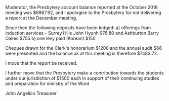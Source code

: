 Moderator, the Presbytery account balance reported at the October 2018 meeting was $6867.92, and I apologise to the Presbytery for not delivering a report at the December meeting.

Since then the following deposits have been lodged:
a) offerings from induction services - Surrey Hills John Hyunh 976.80 and Ashburton Barry Oakes $755
b) one levy paid (Korean) $150 

Cheques drawn for the Clerk's honorarium $1200 and the annual audit $66 were presented
and the balance as at this meeting is therefore $7483.72.

I move that the report be received.

I further move that the Presbytery make a contribution towards the students under our jurisdiction of $1500 each in support of their continuing studies and preparation for ministry of the Word

John Angelico
Treasurer


